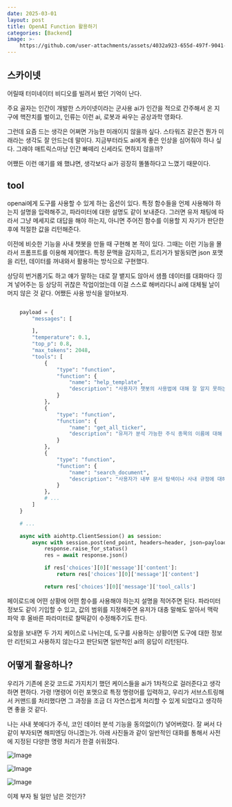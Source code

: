 ```yaml
---
date: 2025-03-01
layout: post
title: OpenAI Function 활용하기
categories: [Backend]
image: >-
    https://github.com/user-attachments/assets/4032a923-655d-497f-9041-f02b102dd1ad
---
```


## 스카이넷

어릴때 터미네이터 비디오를 빌려서 봤던 기억이 난다.

주요 골자는 인간이 개발한 스카이넷이라는 군사용 ai가 인간을 적으로 간주해서 온 지구에 핵잔치를 벌이고, 
인류는 이런 ai, 로봇과 싸우는 공상과학 영화다.

그런데 요즘 드는 생각은 어쩌면 가능한 미래이지 않을까 싶다. 
스타워즈 같은건 뭔가 미래라는 생각도 잘 안드는데 말이다. 지금부터라도 ai에게 좋은 인상을 심어줘야 하나 싶다. 
그래야 매트릭스마냥 인간 빠떼리 신세라도 면하지 않을까? 

어쨌든 이런 얘기를 왜 했냐면, 생각보다 ai가 굉장히 똘똘하다고 느꼈기 때문이다.

## tool

openai에게 도구를 사용할 수 있게 하는 옵션이 있다.
특정 함수들을 언제 사용해야 하는지 설명을 입력해주고, 파라미터에 대한 설명도 같이 보내준다.
그러면 유저 채팅에 따라서 그냥 메세지로 대답을 해야 하는지, 아니면 주어진 함수를 이용할 지 자기가 판단한 후에 적절한 값을 리턴해준다.

이전에 비슷한 기능을 사내 챗봇을 만들 때 구현해 본 적이 있다.
그때는 이런 기능을 몰라서 프롬프트를 이용해 제어했다. 
특정 문맥을 감지하고, 트리거가 발동되면 json 포맷을 리턴, 데이터를 꺼내와서 활용하는 방식으로 구현했다.

상당히 번거롭기도 하고 얘가 말하는 대로 잘 뱉지도 않아서 샘플 데이터를 대화마다 낑겨 넣어주는 등 상당히 귀찮은 작업이었는데 
이걸 스스로 해버리다니 ai에 대체될 날이 머지 않은 것 같다. 어쨌든 사용 방식을 알아보자. 

```python

    payload = {
        "messages": [

        ],
        "temperature": 0.1,
        "top_p": 0.8,
        "max_tokens": 2048,
        "tools": [
            {
                "type": "function",
                "function": {
                    "name": "help_template",
                    "description": "사용자가 챗봇의 사용법에 대해 잘 알지 못하는 경우 사용됩니다....",
                }
            },
            {
                "type": "function",
                "function": {
                    "name": "get_all_ticker",
                    "description": "유저가 분석 가능한 주식 종목의 이름에 대해 알고 싶어할 때 사용...",
                }
            },
            {
                "type": "function",
                "function": {
                    "name": "search_document",
                    "description": "사용자가 내부 문서 탐색이나 사내 규정에 대해 질문할 때 사용...",
                }
            },
            # ...
        ]
    }

    # ...

    async with aiohttp.ClientSession() as session:
        async with session.post(end_point, headers=header, json=payload) as response:
            response.raise_for_status()
            res = await response.json()

            if res['choices'][0]['message']['content']:
                return res['choices'][0]['message']['content']

            return res['choices'][0]['message']['tool_calls']
```

페이로드에 어떤 상황에 어떤 함수를 사용해야 하는지 설명을 적어주면 된다. 파라미터 정보도 같이 기입할 수 있고, 값의 범위를 지정해주면 유저가 대충 말해도 알아서 맥락 파악 후 올바른 파라미터로 찰떡같이 수정해주기도 한다. 

요청을 보내면 두 가지 케이스로 나뉘는데, 도구를 사용하는 상황이면 도구에 대한 정보만 리턴되고 사용하지 않는다고 판단되면 일반적인 ai의 응답이 리턴된다.

## 어떻게 활용하나?

우리가 기존에 온갖 코드로 가지치기 했던 케이스들을 ai가 1차적으로 걸러준다고 생각하면 편하다. 가령 !명령어 이런 포맷으로 특정 명령어를 입력하고, 우리가 서브스트링해서 커맨드를 처리했다면 그 과정을 조금 더 자연스럽게 처리할 수 있게 되었다고 생각하면 좋을 것 같다.

나는 사내 봇에다가 주식, 코인 데이터 분석 기능을 동의없이(?) 넣어버렸다. 잘 써서 다같이 부자되면 해피엔딩 아니겠는가. 아래 사진들과 같이 일반적인 대화를 통해서 사전에 지정된 다양한 명령 처리가 한결 쉬워졌다.

![Image](https://github.com/user-attachments/assets/f1bb9d0e-14d1-4187-9211-aaf725edd006)

![Image](https://github.com/user-attachments/assets/e689a029-ab74-4fde-ae34-16b5c462c574)

![Image](https://github.com/user-attachments/assets/5cf49e0c-837a-4d9b-be6d-3045d9d504ca)


이제 부자 될 일만 남은 것인가?